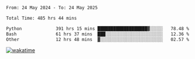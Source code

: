 <!--START_SECTION:waka-->

```txt
From: 24 May 2024 - To: 24 May 2025

Total Time: 485 hrs 44 mins

Python             391 hrs 15 mins ███████████████████▓░░░░░   78.48 %
Bash               61 hrs 37 mins  ███░░░░░░░░░░░░░░░░░░░░░░   12.36 %
Other              12 hrs 48 mins  ▓░░░░░░░░░░░░░░░░░░░░░░░░   02.57 %
```

<!--END_SECTION:waka-->
[![wakatime](https://wakatime.com/badge/user/5f89a63a-5294-4958-ad30-2b3455e63f2a.svg)](https://wakatime.com/@5f89a63a-5294-4958-ad30-2b3455e63f2a)
